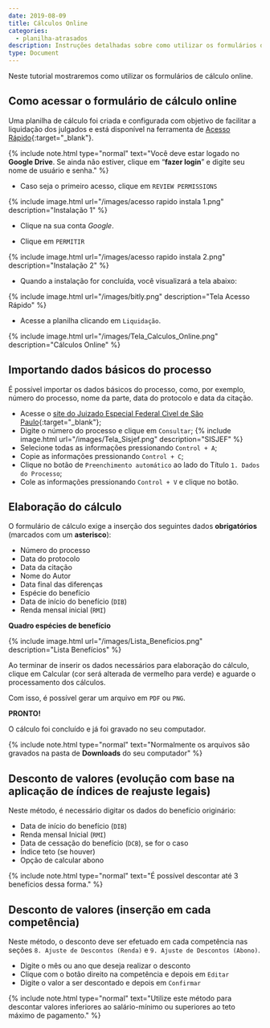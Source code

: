 ```yaml
---
date: 2019-08-09
title: Cálculos Online
categories:
  - planilha-atrasados
description: Instruções detalhadas sobre como utilizar os formulários de cálculo online.
type: Document
---
```

Neste tutorial mostraremos como utilizar os formulários de cálculo online.


## Como acessar o formulário de cálculo online

Uma planilha de cálculo foi criada e configurada com objetivo de facilitar a liquidação dos julgados e está disponível na ferramenta de [Acesso Rápido](http://bit.ly/contadoria){:target="_blank"}.

{% include note.html type="normal" text="Você deve estar logado no <b>Google Drive</b>. Se ainda não estiver, clique em “<b>fazer login</b>” e digite seu nome de usuário e senha." %}

+ Caso seja o primeiro acesso, clique em `REVIEW PERMISSIONS`

{% include image.html url="/images/acesso rapido instala 1.png" description="Instalação 1" %}

+ Clique na sua conta *Google*.

+ Clique em `PERMITIR`

{% include image.html url="/images/acesso rapido instala 2.png" description="Instalação 2" %}

+ Quando a instalação for concluída, você visualizará a tela abaixo: 

{% include image.html url="/images/bitly.png" description="Tela Acesso Rápido" %}

+ Acesse a planilha clicando em `Liquidação`.

{% include image.html url="/images/Tela_Calculos_Online.png" description="Cálculos Online" %}



## Importando dados básicos do processo

É possível importar os dados básicos do processo, como, por exemplo, número do processo, nome da parte, data do protocolo e data da citação.

+ Acesse o [site do Juizado Especial Federal Cìvel de São Paulo](http://jef.trf3.jus.br/){:target="_blank"};
+ Digite o número do processo e clique em `Consultar`;
{% include image.html url="/images/Tela_Sisjef.png" description="SISJEF" %}
+ Selecione todas as informações pressionando `Control + A`;
+ Copie as informações pressionando `Control + C`;
+ Clique no botão de `Preenchimento automático` ao lado do Título `1. Dados do Processo`;
+ Cole as informações pressionando `Control + V` e clique no botão.


## Elaboração do cálculo

O formulário de cálculo exige a inserção dos seguintes dados **obrigatórios** (marcados com um **asterisco**):
+ Número do processo
+ Data do protocolo
+ Data da citação
+ Nome do Autor
+ Data final das diferenças
+ Espécie do benefício
+ Data de início do benefício (`DIB`)
+ Renda mensal inicial (`RMI`)


**Quadro espécies de benefício**

{% include image.html url="/images/Lista_Beneficios.png" description="Lista Benefícios" %}

Ao terminar de inserir os dados necessários para elaboração do cálculo, clique em Calcular (cor será alterada de vermelho para verde) e aguarde o processamento dos cálculos.

Com isso, é possível gerar um arquivo em `PDF` ou `PNG`.

**PRONTO!**

O cálculo foi concluído e já foi gravado no seu computador.

{% include note.html type="normal" text="Normalmente os arquivos são gravados na pasta de <b>Downloads</b> do seu computador" %}

## Desconto de valores (evolução com base na aplicação de índices de reajuste legais)

Neste método, é necessário digitar os dados do benefício originário: 
+ Data de início do benefício (`DIB`)
+ Renda mensal Inicial (`RMI`)
+ Data de cessação do benefício (`DCB`), se for o caso
+ Índice teto (se houver)
+ Opção de calcular abono

{% include note.html type="normal" text="É possível descontar até 3 benefícios dessa forma." %}

## Desconto de valores (inserção em cada competência)

Neste método, o desconto deve ser efetuado em cada competência nas seções `8. Ajuste de Descontos (Renda)` e `9. Ajuste de Descontos (Abono)`.
+ Digite o mês ou ano que deseja realizar o desconto
+ Clique com o botão direito na competência e depois em `Editar`
+ Digite o valor a ser descontado e depois em `Confirmar`

{% include note.html type="normal" text="Utilize este método para descontar valores inferiores ao salário-mínimo ou superiores ao teto máximo de pagamento." %}
